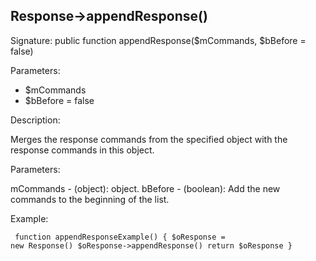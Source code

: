 ## Response->appendResponse()

Signature: public function appendResponse($mCommands, $bBefore = false)

Parameters:

* $mCommands
* $bBefore = false

Description:

Merges the response commands from the specified <Response>
object with the response commands in this <Response> object.

Parameters:

mCommands - (object):  <Response> object.
bBefore - (boolean):  Add the new commands to the beginning
of the list.


Example:
<code><pre>
function appendResponseExample()
{
    $oResponse = new Response()
    $oResponse->appendResponse()
    return $oResponse
}
</pre></code>